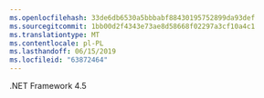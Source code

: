 ```yaml
---
ms.openlocfilehash: 33de6db6530a5bbbabf88430195752899da93def
ms.sourcegitcommit: 1bb00d2f4343e73ae8d58668f02297a3cf10a4c1
ms.translationtype: MT
ms.contentlocale: pl-PL
ms.lasthandoff: 06/15/2019
ms.locfileid: "63872464"
---
```

.NET Framework 4.5